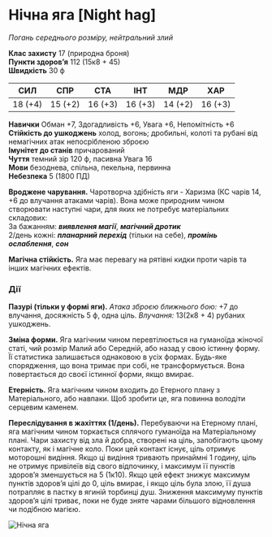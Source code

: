 # Нічна яга [Night hag]

_Погань середнього розміру, нейтральний злий_

**Клас захисту** 17 (природна броня)  
**Пункти здоров’я** 112 (15к8 + 45)  
**Швидкість** 30 ф

|СИЛ|СПР|СТА|ІНТ|МДР|ХАР|
|---|---|---|---|---|---|
|18 (+4)|15 (+2)|16 (+3)|16 (+3)|14 (+2)|16 (+3)|

**Навички** Обман +7, Здогадливість +6, Увага +6, Непомітність +6  
**Стійкість до ушкоджень** холод, вогонь; дробильні, колоті та рубані від немагічних атак непосрібленою зброєю  
**Імунітет до станів** причарований  
**Чуття** темний зір 120 ф, пасивна Увага 16  
**Мови** безоднева, спільна, пекельна, первинна  
**Небезпека** 5 (1800 ПД)

**Вроджене чарування.** Чаротворча здібність яги - Харизма (КС чарів 14, +6 до влучання атаками чарів). Вона може природним чином створювати наступні чари, для яких не потребує матеріальних складових:  
За бажанням: **_виявлення магії_**, **_магічний дротик_**  
2/день кожні: **_планарний перехід_** (тільки на себе), **_промінь ослаблення_**, **_сон_**

**Магічна стійкість.** Яга має перевагу на рятівні кидки проти чарів та інших магічних ефектів.

### Дії

**Пазурі (тільки у формі яги).** _Атака зброєю ближнього бою:_ +7 до влучання, досяжність 5 ф, одна ціль. _Влучання:_ 13(2к8 + 4) рубаних ушкоджень.

**Зміна форми.** Яга магічним чином перевтілюється на гуманоїда жіночої статі, чий розмір Малий або Середній, або назад у свою істинну форму. Її статистика залишається однаковою в усіх формах. Будь-яке спорядження, що вона тримає при собі, не трансформується. Вона повертається до своєї істинної форми, якщо вмирає.

**Етерність.** Яга магічним чином входить до Етерного плану з Матеріального, або навпаки. Щоб зробити це, яга повинна володіти серцевим каменем.

**Переслідування в жахіттях (1/день).** Перебуваючи на Етерному плані, яга магічним чином торкається сплячого гуманоїда на Матеріальному плані. Чари захисту від зла й добра, створені на ціль, запобігають цьому контакту, як і магічне коло. Поки цей контакт існує, ціль отримує моторошні видіння. Якщо ці видіння тривають принаймні 1 годину, ціль не отримує привілеїв від свого відпочинку, і максимум її пунктів здоров’я зменшується на 5 (1к10). Якщо цей ефект знижує максимум пунктів здоров’я цілі до 0, ціль вмирає, і якщо ціль була злою, її душа потрапляє в пастку в ягиній торбинці душ. Зниження максимуму пунктів здоров’я цілі триває, поки не буде зняте чарами більшого відновлення чи подібною магією.

![Нічна яга](https://www.dndbeyond.com/avatars/thumbnails/30788/622/1000/1000/638062177695355747.png)